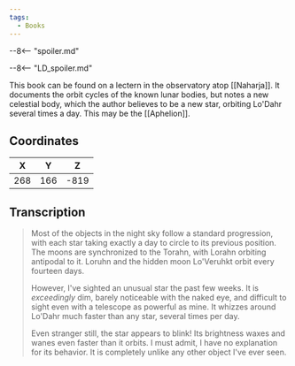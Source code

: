 ```yaml
---
tags:
  - Books
---
```


--8<-- "spoiler.md"

--8<-- "LD_spoiler.md"

This book can be found on a lectern in the observatory atop [[Naharja]]. It documents the orbit cycles of the known lunar bodies, but notes a new celestial body, which the author believes to be a new star, orbiting Lo'Dahr several times a day. This may be the [[Aphelion]].

## Coordinates
| **X** | **Y** | **Z** |
| :---: | :---: | :---: |
|  268  |  166  | -819  |

## Transcription
> Most of the objects in the night sky follow a standard progression, with each star taking exactly a day to circle to its previous position. The moons are synchronized to the Torahn, with Lorahn orbiting antipodal to it. Loruhn and the hidden moon Lo'Veruhkt orbit every fourteen days.
>
> However, I've sighted an unusual star the past few weeks. It is *exceedingly* dim, barely noticeable with the naked eye, and difficult to sight even with a telescope as powerful as mine. It whizzes around Lo'Dahr much faster than any star, several times per day.
>
> Even stranger still, the star appears to blink! Its brightness waxes and wanes even faster than it orbits. I must admit, I have no explanation for its behavior. It is completely unlike any other object I've ever seen.

